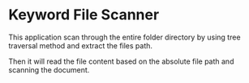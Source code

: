 # Keyword File Scanner

This application scan through the entire folder directory by using tree traversal method and extract the files path.

Then it will read the file content based on the absolute file path and scanning the document.
